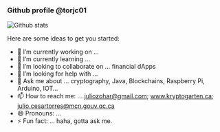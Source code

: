 ### Github profile @torjc01 

![Github stats](https://github-readme-stats.vercel.app/api?username=torjc01&theme=highcontrast&show_icons=true&count_private=true)

<!--
**torjc01/torjc01** is a ✨ _special_ ✨ repository because its `README.md` (this file) appears on your GitHub profile.
-->
Here are some ideas to get you started:

- 🔭 I’m currently working on ...
- 🌱 I’m currently learning ...
- 👯 I’m looking to collaborate on ... financial dApps
- 🤔 I’m looking for help with ...
- 💬 Ask me about ... cryptography, Java, Blockchains, Raspberry Pi, Arduino, IOT...
- 📫 How to reach me: ... juliozohar@gmail.com; www.kryptogarten.ca; julio.cesartorres@mcn.gouv.qc.ca
- 😄 Pronouns: ...
- ⚡ Fun fact: ... haha, gotta ask me. 
